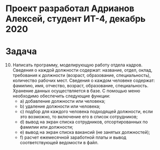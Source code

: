 # Проект разработал Адрианов Алексей, студент ИТ-4, декабрь 2020

# Задача

10. Написать программу, моделирующую работу отдела кадров. Сведения о
    каждой должности содержат: название, отдел, оклад, требования к должности
    (возраст, образование, специальность), количество рабочих мест. Сведения о
    каждом человеке содержат: фамилию, имя, отчество, возраст, образование,
    специальность. Хранение данных осуществляется в базе. С помощью меню
    необходимо обеспечить следующие функции:
    * a) добавление должности или человека;
    * b) удаление должности или человека;
    * c) подбор для каждого человека подходящей должности, если это возможно, то включение его в список сотрудников;
    * d) вывод на экран списка сотрудников, отсортированных по фамилии или должности;
    * e) вывод на экран списка вакансий (не занятых должностей); 
    * f) расчет ежемесячной заработной платы и вывод соответствующей ведомости в файл.
